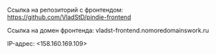 Ссылка на репозиторий с фронтендом: https://github.com/VladStD/pindie-frontend

Ссылка на домен фронтенда: vladst-frontend.nomoredomainswork.ru

IP-адрес: <158.160.169.109>